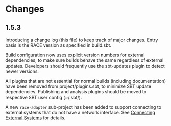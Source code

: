 # Changes

## 1.5.3

Introducing a change log (this file) to keep track of major changes. Entry basis is the RACE
version as specified in build.sbt.

Build configuration now uses explicit version numbers for external dependencies, to make sure builds
behave the same regardless of external updates. Developers should frequently use the sbt-updates
plugin to detect newer versions.

All plugins that are not essential for normal builds (including documentation) have been
removed from project/plugins.sbt, to minimize SBT update dependencies. Publishing and analysis
plugins should be moved to respective SBT user config (~/.sbt/<version>).

A new `race-adapter` sub-project has been added to support connecting to external systems
that do not have a network interface. See [Connecting External Systems](design/connectivity.html)
for details.

